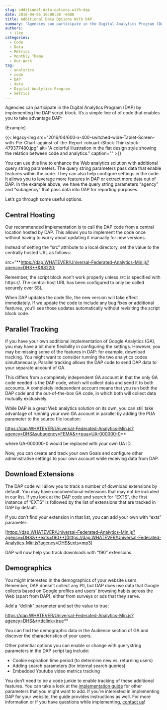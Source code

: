 ```yaml
---
slug: additional-data-options-with-dap
date: 2016-04-05 10:00:38 -0400
title: Additional Data Options With DAP
summary: 'Agencies can participate in the Digital Analytics Program (DAP) by implementing the DAP script block. It&rsquo;s a simple line of of code that enables you to take advantage DAP: (Example) <script language=&#8221;javascript&#8221; id=&#8221;\_fed\_an\_ua\_tag&#8221; src=&#8221;https://dap.digitalgov.gov/Universal-Federated-Analytics-Min.js?agency=DHS&subagency=FEMA&#8221;></script> You can use this line to enhance the Web analytics solution with additional query string parameters. The query string parameters pass'
authors:
  - ilee
categories:
  - Code
  - Data
  - Metrics
  - Monthly Theme
  - Our Work
tag:
  - analytics
  - code
  - DAP
  - data
  - Digital Analytics Program
  - metrics
---
```


Agencies can participate in the Digital Analytics Program (DAP) by implementing the DAP script block. It’s a simple line of of code that enables you to take advantage DAP:

(Example)
  
 {{< legacy-img src="2016/04/600-x-400-switched-wide-Tablet-Screen-with-Pie-Chart-against-of-the-Report-robuart-iStock-Thinkstock-479377480.jpg" alt="A colorful illustration in the flat design style showing the relation between code and analytics." caption="" >}} 

You can use this line to enhance the Web analytics solution with additional query string parameters. The query string parameters pass data that enable features within the code. They can also help configure settings in the code. It allows you to leverage more features in DAP or extract more data out of DAP. In the example above, we have the query string parameters “agency” and “subagency” that pass data into DAP for reporting purposes.

Let’s go through some useful options.

## Central Hosting

Our recommended implementation is to call the DAP code from a central location hosted by DAP. This allows you to implement the code once without having to worry about updating it manually for new versions.

Instead of setting the “src” attribute to a local directory, set the value to the centrally hosted URL as follows:

src=&#8221;**https://dap.WHATEVER/Universal-Federated-Analytics-Min.js?agency=DHS**&#8220;

Remember, the script block won’t work properly unless _src_ is specified with https://. The central host URL has been configured to only be called securely over SSL.

When DAP updates the code file, the new version will take effect immediately. If we update the code to include any bug fixes or additional features, you’ll see those updates automatically without revisiting the script block code.

## Parallel Tracking

If you have your own additional implementation of Google Analytics (GA), you may have a bit more flexibility in configuring the settings. However, you may be missing some of the features in DAP: for example, download tracking. You might want to consider running the two analytics codes simultaneously. Parallel tracking allows the DAP code to send DAP data to your separate account of GA.

This differs from a completely independent GA account in that the only GA code needed is the DAP code, which will collect data and send it to both accounts. A completely independent account means that you run both the DAP code and the out-of-the-box GA code, in which both will collect data mutually exclusively.

While DAP is a great Web analytics solution on its own, you can still take advantage of running your own GA account in parallel by adding the PUA parameter to the source file location:

https://dap.WHATEVER/Universal-Federated-Analytics-Min.js?agency=DHS&subagency=FEMA&**pua=UA-000000-0**

where UA-000000-0 would be replaced with your own UA ID.

Now, you can create and track your own Goals and configure other administrative settings to your own account while receiving data from DAP.

## Download Extensions

The DAP code will allow you to track a number of download extensions by default. You may have unconventional extensions that may not be included in our list. If you look at the [DAP code](https://dap.WHATEVER/Universal-Federated-Analytics-Min.js) and search for “EXTS”, the first instance of “EXTS” is followed by the list of extensions that are tracked in DAP by default.

If you don’t find your extension in that list, you can add your own with “exts” parameter:

[https://dap.WHATEVER/Universal-Federated-Analytics-Min.js?agency=DHS&**exts=f90**](https://dap.WHATEVER/Universal-Federated-Analytics-Min.js?agency=DHS&exts=mp3)

DAP will now help you track downloads with “f90” extensions.

## Demographics

You might interested in the demographics of your website users. Remember, DAP doesn’t collect any PII, but DAP does use data that Google collects based on Google profiles and users’ browsing habits across the Web (apart from DAP), either from surveys or ads that they serve.

Add a “dclink” parameter and set the value to true:

https://dap.WHATEVER/Universal-Federated-Analytics-Min.js?agency=DHS&**dclink=true**

You can find the demographic data in the Audience section of GA and discover the characteristics of your users.

Other potential options you can enable or change with querystring parameters in the DAP script tag include:

  * Cookie expiration time period (to determine new vs. returning users)
  * Adding search parameters (for internal search queries)
  * Embedded Youtube video metrics tracking

You don’t need to be a code junkie to enable tracking of these additional features. You can take a look at the [implementation guide](https://s3.amazonaws.com/digitalgov/legacy-img/2014/05/QuickGuide-Sept-2015.pdf) for other parameters that you might want to add. If you’re interested in implementing DAP for your website, the guide provides instructions as well. For more information or if you have questions while implementing, [contact us](mailto:dap@support.WHATEVER)!